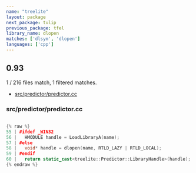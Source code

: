 ```yaml
---
name: "treelite"
layout: package
next_package: tulip
previous_package: tfel
library_name: dlopen
matches: ['dlsym', 'dlopen']
languages: ['cpp']
---
```

## 0.93
1 / 216 files match, 1 filtered matches.

 - [src/predictor/predictor.cc](#srcpredictorpredictorcc)

### src/predictor/predictor.cc

```cpp

{% raw %}
55 | #ifdef _WIN32
56 |   HMODULE handle = LoadLibraryA(name);
57 | #else
58 |   void* handle = dlopen(name, RTLD_LAZY | RTLD_LOCAL);
59 | #endif
60 |   return static_cast<treelite::Predictor::LibraryHandle>(handle);
{% endraw %}

```